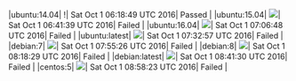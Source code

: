 |ubuntu:14.04| \![](https://cdn.rawgit.com/Neilpang/letest/master/status/ubuntu-14.04.svg?1475302729)| Sat Oct  1 06:18:49 UTC 2016| Passed |
|ubuntu:15.04| ![](https://cdn.rawgit.com/Neilpang/letest/master/status/ubuntu-15.04.svg?1475304099)| Sat Oct  1 06:41:39 UTC 2016| Failed |
|ubuntu:16.04| ![](https://cdn.rawgit.com/Neilpang/letest/master/status/ubuntu-16.04.svg?1475305608)| Sat Oct  1 07:06:48 UTC 2016| Failed |
|ubuntu:latest| ![](https://cdn.rawgit.com/Neilpang/letest/master/status/ubuntu-latest.svg?1475307177)| Sat Oct  1 07:32:57 UTC 2016| Failed |
|debian:7| ![](https://cdn.rawgit.com/Neilpang/letest/master/status/debian-7.svg?1475308526)| Sat Oct  1 07:55:26 UTC 2016| Failed |
|debian:8| ![](https://cdn.rawgit.com/Neilpang/letest/master/status/debian-8.svg?1475309909)| Sat Oct  1 08:18:29 UTC 2016| Failed |
|debian:latest| ![](https://cdn.rawgit.com/Neilpang/letest/master/status/debian-latest.svg?1475311290)| Sat Oct  1 08:41:30 UTC 2016| Failed |
|centos:5| ![](https://cdn.rawgit.com/Neilpang/letest/master/status/centos-5.svg?1475312303)| Sat Oct  1 08:58:23 UTC 2016| Failed |
